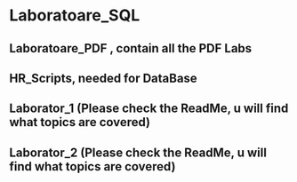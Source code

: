 # Laboratoare_SQL
## Laboratoare_PDF , contain all the PDF Labs
## HR_Scripts, needed for DataBase
## Laborator_1 (Please check  the ReadMe, u will find what topics are covered)
## Laborator_2 (Please check  the ReadMe, u will find what topics are covered)
